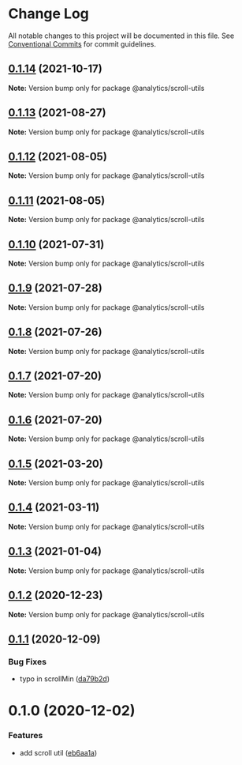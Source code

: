 # Change Log

All notable changes to this project will be documented in this file.
See [Conventional Commits](https://conventionalcommits.org) for commit guidelines.

## [0.1.14](https://github.com/DavidWells/analytics/tree/master/packages/analytics-util-scroll/compare/@analytics/scroll-utils@0.1.13...@analytics/scroll-utils@0.1.14) (2021-10-17)

**Note:** Version bump only for package @analytics/scroll-utils





## [0.1.13](https://github.com/DavidWells/analytics/tree/master/packages/analytics-util-scroll/compare/@analytics/scroll-utils@0.1.12...@analytics/scroll-utils@0.1.13) (2021-08-27)

**Note:** Version bump only for package @analytics/scroll-utils





## [0.1.12](https://github.com/DavidWells/analytics/tree/master/packages/analytics-util-scroll/compare/@analytics/scroll-utils@0.1.11...@analytics/scroll-utils@0.1.12) (2021-08-05)

**Note:** Version bump only for package @analytics/scroll-utils





## [0.1.11](https://github.com/DavidWells/analytics/tree/master/packages/analytics-util-scroll/compare/@analytics/scroll-utils@0.1.10...@analytics/scroll-utils@0.1.11) (2021-08-05)

**Note:** Version bump only for package @analytics/scroll-utils





## [0.1.10](https://github.com/DavidWells/analytics/tree/master/packages/analytics-util-scroll/compare/@analytics/scroll-utils@0.1.9...@analytics/scroll-utils@0.1.10) (2021-07-31)

**Note:** Version bump only for package @analytics/scroll-utils





## [0.1.9](https://github.com/DavidWells/analytics/compare/@analytics/scroll-utils@0.1.8...@analytics/scroll-utils@0.1.9) (2021-07-28)

**Note:** Version bump only for package @analytics/scroll-utils





## [0.1.8](https://github.com/DavidWells/analytics/compare/@analytics/scroll-utils@0.1.7...@analytics/scroll-utils@0.1.8) (2021-07-26)

**Note:** Version bump only for package @analytics/scroll-utils





## [0.1.7](https://github.com/DavidWells/analytics/compare/@analytics/scroll-utils@0.1.6...@analytics/scroll-utils@0.1.7) (2021-07-20)

**Note:** Version bump only for package @analytics/scroll-utils





## [0.1.6](https://github.com/DavidWells/analytics/compare/@analytics/scroll-utils@0.1.5...@analytics/scroll-utils@0.1.6) (2021-07-20)

**Note:** Version bump only for package @analytics/scroll-utils





## [0.1.5](https://github.com/DavidWells/analytics/compare/@analytics/scroll-utils@0.1.4...@analytics/scroll-utils@0.1.5) (2021-03-20)

**Note:** Version bump only for package @analytics/scroll-utils





## [0.1.4](https://github.com/DavidWells/analytics/compare/@analytics/scroll-utils@0.1.3...@analytics/scroll-utils@0.1.4) (2021-03-11)

**Note:** Version bump only for package @analytics/scroll-utils





## [0.1.3](https://github.com/DavidWells/analytics/compare/@analytics/scroll-utils@0.1.2...@analytics/scroll-utils@0.1.3) (2021-01-04)

**Note:** Version bump only for package @analytics/scroll-utils





## [0.1.2](https://github.com/DavidWells/analytics/compare/@analytics/scroll-utils@0.1.1...@analytics/scroll-utils@0.1.2) (2020-12-23)

**Note:** Version bump only for package @analytics/scroll-utils





## [0.1.1](https://github.com/DavidWells/analytics/compare/@analytics/scroll-utils@0.1.0...@analytics/scroll-utils@0.1.1) (2020-12-09)


### Bug Fixes

* typo in scrollMin ([da79b2d](https://github.com/DavidWells/analytics/commit/da79b2d))





# 0.1.0 (2020-12-02)


### Features

* add scroll util ([eb6aa1a](https://github.com/DavidWells/analytics/commit/eb6aa1a))
